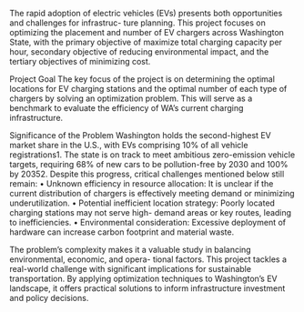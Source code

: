 The rapid adoption of electric vehicles (EVs) presents both opportunities and challenges for infrastruc-
ture planning. This project focuses on optimizing the placement and number of EV chargers across
Washington State, with the primary objective of maximize total charging capacity per hour, secondary
objective of reducing environmental impact, and the tertiary objectives of minimizing cost.

Project Goal
The key focus of the project is on determining the optimal locations for EV charging stations and the
optimal number of each type of chargers by solving an optimization problem. This will serve as a
benchmark to evaluate the efficiency of WA’s current charging infrastructure.

Significance of the Problem
Washington holds the second-highest EV market share in the U.S., with EVs comprising 10% of all
vehicle registrations1. The state is on track to meet ambitious zero-emission vehicle targets, requiring
68% of new cars to be pollution-free by 2030 and 100% by 20352. Despite this progress, critical challenges
mentioned below still remain: 
  • Unknown efficiency in resource allocation: It is unclear if the current distribution of chargers
  is effectively meeting demand or minimizing underutilization.
  • Potential inefficient location strategy: Poorly located charging stations may not serve high-
  demand areas or key routes, leading to inefficiencies.
  • Environmental consideration: Excessive deployment of hardware can increase carbon footprint
  and material waste.

The problem’s complexity makes it a valuable study in balancing environmental, economic, and opera-
tional factors. This project tackles a real-world challenge with significant implications for sustainable transportation.
By applying optimization techniques to Washington’s EV landscape, it offers practical solutions to inform
infrastructure investment and policy decisions.
